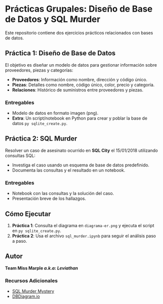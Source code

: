 # Prácticas Grupales: Diseño de Base de Datos y SQL Murder

Este repositorio contiene dos ejercicios prácticos relacionados con bases de datos.

## Práctica 1: Diseño de Base de Datos
El objetivo es diseñar un modelo de datos para gestionar información sobre proveedores, piezas y categorías:
- **Proveedores**: Información como nombre, dirección y código único.
- **Piezas**: Detalles como nombre, código único, color, precio y categoría.
- **Relaciones**: Histórico de suministros entre proveedores y piezas.

### Entregables
- Modelo de datos en formato imagen (png).
- **Extra**: Un script/notebook en Python para crear y poblar la base de datos `py sqlite_create.py`.

## Práctica 2: SQL Murder
Resolver un caso de asesinato ocurrido en **SQL City** el 15/01/2018 utilizando consultas SQL:
- Investiga el caso usando un esquema de base de datos predefinido.
- Documenta las consultas y el resultado en un notebook.

### Entregables
- Notebook con las consultas y la solución del caso.
- Presentación breve de los hallazgos.

## Cómo Ejecutar
1. **Práctica 1**: Consulta el diagrama en `diagrama-er.png` y ejecuta el script en `py sqlite_create.py`.
2. **Práctica 2**: Usa el archivo `sql_murder.ipynb` para seguir el análisis paso a paso.

## Autor
**Team Miss Marple ***a.k.a: Leviathan*****

### Recursos Adicionales
- [SQL Murder Mystery](http://mystery.knightlab.com)
- [DBDiagram.io](https://dbdiagram.io/d)